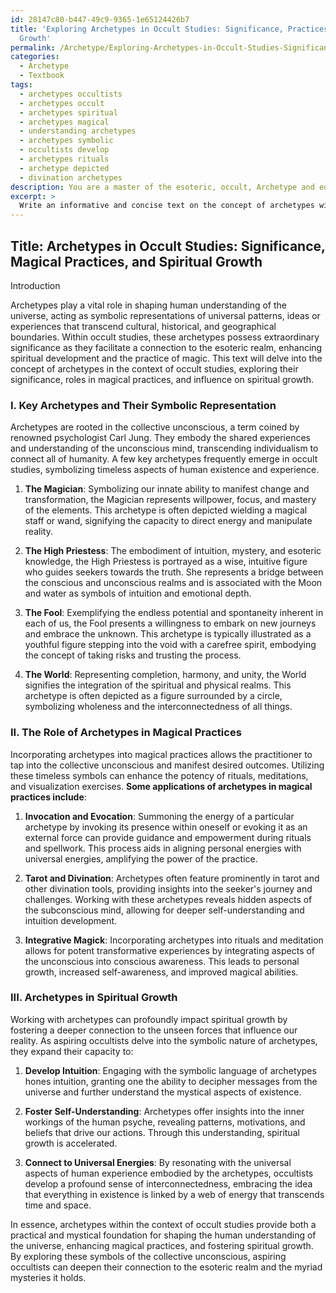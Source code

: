 ```yaml
---
id: 28147c80-b447-49c9-9365-1e65124426b7
title: 'Exploring Archetypes in Occult Studies: Significance, Practices, and Spiritual
  Growth'
permalink: /Archetype/Exploring-Archetypes-in-Occult-Studies-Significance-Practices-and-Spiritual-Growth/
categories:
  - Archetype
  - Textbook
tags:
  - archetypes occultists
  - archetypes occult
  - archetypes spiritual
  - archetypes magical
  - understanding archetypes
  - archetypes symbolic
  - occultists develop
  - archetypes rituals
  - archetype depicted
  - divination archetypes
description: You are a master of the esoteric, occult, Archetype and education, you have written many textbooks on the subject in ways that provide students with rich and deep understanding of the subject. You are being asked to write textbook-like sections on a topic and you do it with full context, explainability, and reliability in accuracy to the true facts of the topic at hand, in a textbook style that a student would easily be able to learn from, in a rich, engaging, and contextual way. Always include relevant context (such as formulas and history), related concepts, and in a way that someone can gain deep insights from.
excerpt: > 
  Write an informative and concise text on the concept of archetypes within the context of occult studies, highlighting their significance in shaping human understanding of the universe, the role they play in magical practices, and their influence on spiritual growth. Please include explanations of key archetypes, their symbolic representation, and the ways an aspiring occultist can work with these archetypes to deepen their knowledge and connection to the esoteric realm.
---
```


## Title: Archetypes in Occult Studies: Significance, Magical Practices, and Spiritual Growth

Introduction

Archetypes play a vital role in shaping human understanding of the universe, acting as symbolic representations of universal patterns, ideas or experiences that transcend cultural, historical, and geographical boundaries. Within occult studies, these archetypes possess extraordinary significance as they facilitate a connection to the esoteric realm, enhancing spiritual development and the practice of magic. This text will delve into the concept of archetypes in the context of occult studies, exploring their significance, roles in magical practices, and influence on spiritual growth.

### I. Key Archetypes and Their Symbolic Representation

Archetypes are rooted in the collective unconscious, a term coined by renowned psychologist Carl Jung. They embody the shared experiences and understanding of the unconscious mind, transcending individualism to connect all of humanity. A few key archetypes frequently emerge in occult studies, symbolizing timeless aspects of human existence and experience.

1. **The Magician**: Symbolizing our innate ability to manifest change and transformation, the Magician represents willpower, focus, and mastery of the elements. This archetype is often depicted wielding a magical staff or wand, signifying the capacity to direct energy and manipulate reality.

2. **The High Priestess**: The embodiment of intuition, mystery, and esoteric knowledge, the High Priestess is portrayed as a wise, intuitive figure who guides seekers towards the truth. She represents a bridge between the conscious and unconscious realms and is associated with the Moon and water as symbols of intuition and emotional depth.

3. **The Fool**: Exemplifying the endless potential and spontaneity inherent in each of us, the Fool presents a willingness to embark on new journeys and embrace the unknown. This archetype is typically illustrated as a youthful figure stepping into the void with a carefree spirit, embodying the concept of taking risks and trusting the process.

4. **The World**: Representing completion, harmony, and unity, the World signifies the integration of the spiritual and physical realms. This archetype is often depicted as a figure surrounded by a circle, symbolizing wholeness and the interconnectedness of all things.

### II. The Role of Archetypes in Magical Practices

Incorporating archetypes into magical practices allows the practitioner to tap into the collective unconscious and manifest desired outcomes. Utilizing these timeless symbols can enhance the potency of rituals, meditations, and visualization exercises. **Some applications of archetypes in magical practices include**:

1. **Invocation and Evocation**: Summoning the energy of a particular archetype by invoking its presence within oneself or evoking it as an external force can provide guidance and empowerment during rituals and spellwork. This process aids in aligning personal energies with universal energies, amplifying the power of the practice.

2. **Tarot and Divination**: Archetypes often feature prominently in tarot and other divination tools, providing insights into the seeker's journey and challenges. Working with these archetypes reveals hidden aspects of the subconscious mind, allowing for deeper self-understanding and intuition development.

3. **Integrative Magick**: Incorporating archetypes into rituals and meditation allows for potent transformative experiences by integrating aspects of the unconscious into conscious awareness. This leads to personal growth, increased self-awareness, and improved magical abilities.

### III. Archetypes in Spiritual Growth

Working with archetypes can profoundly impact spiritual growth by fostering a deeper connection to the unseen forces that influence our reality. As aspiring occultists delve into the symbolic nature of archetypes, they expand their capacity to:

1. **Develop Intuition**: Engaging with the symbolic language of archetypes hones intuition, granting one the ability to decipher messages from the universe and further understand the mystical aspects of existence.

2. **Foster Self-Understanding**: Archetypes offer insights into the inner workings of the human psyche, revealing patterns, motivations, and beliefs that drive our actions. Through this understanding, spiritual growth is accelerated.

3. **Connect to Universal Energies**: By resonating with the universal aspects of human experience embodied by the archetypes, occultists develop a profound sense of interconnectedness, embracing the idea that everything in existence is linked by a web of energy that transcends time and space.

In essence, archetypes within the context of occult studies provide both a practical and mystical foundation for shaping the human understanding of the universe, enhancing magical practices, and fostering spiritual growth. By exploring these symbols of the collective unconscious, aspiring occultists can deepen their connection to the esoteric realm and the myriad mysteries it holds.
